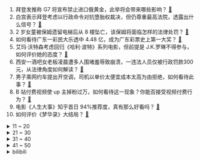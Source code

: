 1. 拜登发推称 G7 将宣布禁止进口俄黄金，此举将会带来哪些影响？ [:link:](https://www.zhihu.com/question/539921311)
2. 白宫表示拜登考虑以行政命令对抗堕胎权裁决，但仍尊重最高法院，透露出什么信号？ [:link:](https://www.zhihu.com/question/539828317)
3. 2 岁女童被保姆遗留电梯后从 8 楼坠亡，该保姆将面临怎样的法律处罚？ [:link:](https://www.zhihu.com/question/539810123)
4. 如何看待广东一彩民大乐透中 4.48 亿，成为广东彩票史上第一大奖？ [:link:](https://www.zhihu.com/question/539732682)
5. 艾玛·沃特森考虑回归《哈利·波特》系列电影，但前提是 J.K.罗琳不得参与，如何评价她的态度？ [:link:](https://www.zhihu.com/question/539979829)
6. 西安一酒吧女老板凌晨遭多人围堵羞辱致崩溃，一违法人员仅被行政罚款300元，从法律角度如何解读？ [:link:](https://www.zhihu.com/question/539675429)
7. 男子乘网约车提出开空调，司机以单价太便宜成本太高为由拒绝，如何看待此事？ [:link:](https://www.zhihu.com/question/539687842)
8. B 站付费视频使 up 主掉粉过万，如何看待这一现象？你能否接受视频付费行为？ [:link:](https://www.zhihu.com/question/539362597)
9. 电影《人生大事》知乎首日 94%推荐度，真有那么好看吗？ [:link:](https://www.zhihu.com/question/539405226)
10. 如何评价《梦华录》大结局？ [:link:](https://www.zhihu.com/question/539896336)
<details>
<summary>11 ~ 20</summary>

11. 华为为什么没有颠覆打印机行业？ [:link:](https://www.zhihu.com/question/514118157)
12. 海南三名同学考出 900 分满分，海南高考是如何算分的？900 分有多难？ [:link:](https://www.zhihu.com/question/539816292)
13. 自动挡车的 N 挡（空挡）存在的价值是什么？ [:link:](https://www.zhihu.com/question/31181894)
14. 目前自动驾驶公司逐渐失去主动权，其原因是什么？ [:link:](https://www.zhihu.com/question/535951089)
15. 宁波诺丁汉大学靠不靠谱？ [:link:](https://www.zhihu.com/question/19740960)
16. 6 月 24 日刘强东案公开听证会举行，女方出庭要求赔偿，如何从法律角度解读？该事件的结果可能是什么？ [:link:](https://www.zhihu.com/question/539818695)
17. 泰国航空回应「艺人李紫婷爱犬运送过程中去世」，称将尽快给事主提供调查结果，当前的宠物托运都有哪些问题？ [:link:](https://www.zhihu.com/question/539826795)
18. 单论拍照，荣耀 70 系列在目前同价位段的手机里处于什么水平？ [:link:](https://www.zhihu.com/question/539066987)
19. 考研暑假一天只学七个小时，想考 985 但感觉不够，正常应该多少呀？ [:link:](https://www.zhihu.com/question/477621630)
20. 北约将宣布俄方不再是北约的伙伴，释放了什么信号？ [:link:](https://www.zhihu.com/question/539907430)
</details>
<details>
<summary>21 ~ 30</summary>

21. 夏天到了，你最喜欢吃什么雪糕？有哪些值得推荐？ [:link:](https://www.zhihu.com/question/536651177)
22. 俄高官称若爆发三战将先炸伦敦，此举释放了什么信号？ [:link:](https://www.zhihu.com/question/539810262)
23. 潮湿气候下，摄影爱好者应该如何保护自己的画册、相纸、胶卷的干燥？ [:link:](https://www.zhihu.com/question/532320365)
24. 如何看待最高检称「为实施强奸给人下迷药应当按照严重犯罪处理」？这起到了哪些警示作用？ [:link:](https://www.zhihu.com/question/539409860)
25. 691 分考生父母凌晨 3 点接到清华电话，高校「抢」人很拼，高校「抢人」背后哪些信息值得关注？ [:link:](https://www.zhihu.com/question/539851008)
26. 假如外星人给人类十年时间，十年后从地球人类中随机抽取一人，让他决定人类是否要灭亡，这十年会发生什么? [:link:](https://www.zhihu.com/question/532186264)
27. 为什么共识认为精制碳水，如面食会导致肥胖？ [:link:](https://www.zhihu.com/question/384562840)
28. 核酸检测管里的红色液体是什么？为啥是红色的？ [:link:](https://www.zhihu.com/question/532237774)
29. 曾毓群称「宁德时代凝聚态电池已在研发中」，什么是凝聚态电池？会对新能源汽车行业的发展有哪些影响？ [:link:](https://www.zhihu.com/question/539588540)
30. 研究称猴痘病毒或加速适应人体，今年病毒较 2018~2019 年有近五十处遗传变异，这意味着什么？ [:link:](https://www.zhihu.com/question/539601661)
</details>
<details>
<summary>31 ~ 40</summary>

31. 6 月 26 日中国台湾新增本土新冠确诊病例 39586 例，死亡134例，目前台湾疫情防控如何？ [:link:](https://www.zhihu.com/question/539863068)
32. 目前为止世界上最光滑的物体（人造的或天然的均可）是什么？ [:link:](https://www.zhihu.com/question/306629329)
33. 如何评价《梦华录》大结局点映礼直播活动？ [:link:](https://www.zhihu.com/question/539861339)
34. 我买了全麦面包给爸妈，他们却说全麦是最次的面粉，真的是这样吗？ [:link:](https://www.zhihu.com/question/511395551)
35. 装修行业的水有多深？ [:link:](https://www.zhihu.com/question/27298551)
36. 如何看待北京今年首期普通车摇号，超六成指标被「无车家庭」摇中？ [:link:](https://www.zhihu.com/question/539829090)
37. 难道只有读书才是出路吗？ [:link:](https://www.zhihu.com/question/539690776)
38. 2022 年，准大一新生想要一台玩游戏强悍的电脑，请问如何配置？ [:link:](https://www.zhihu.com/question/539850195)
39. 日本一市含所有市民信息 U 盘丢失，涉及 46 万余人，可能会带来哪些后果？ [:link:](https://www.zhihu.com/question/539141818)
40. 桂林航天工业学院怎么样？ [:link:](https://www.zhihu.com/question/309228777)
</details>
<details>
<summary>41 ~ 50</summary>

41. 在自身哲学观念尚未完善之前该如何生活？ [:link:](https://www.zhihu.com/question/539226333)
42. 美国总统拜登签署枪支安全法案，该法案实施会给美国带来哪些影响？ [:link:](https://www.zhihu.com/question/539709534)
43. 《梦华录》中的赵盼儿是一个什么样的人？与当时的其他女子有什么不同？ [:link:](https://www.zhihu.com/question/535794605)
44. 毕业季来临，有哪些平时习以为常的事情，或许就是最后一次？ [:link:](https://www.zhihu.com/question/538984751)
45. 如何科学理性地填报志愿？ [:link:](https://www.zhihu.com/question/538493165)
46. 网文作者应该如何提升网文写作水平？ [:link:](https://www.zhihu.com/question/537047841)
47. 6 月 25 日上海无新增本土确诊病例，无新增本土无症状感染者，如何巩固抗疫成果? [:link:](https://www.zhihu.com/question/539802742)
48. 食品科学与工程专业还有前途吗？ [:link:](https://www.zhihu.com/question/372375945)
49. 如何评价aespa的首张英文单曲《Life’s Too Short》及其MV？ [:link:](https://www.zhihu.com/question/538934149)
50. 马尔代夫和巴厘岛哪个更值得一去呢？ [:link:](https://www.zhihu.com/question/361377537)
</details><details>
<summary>bilibili</summary>

1. 别难过啦，没事我考的比你还惨 [:link:](//www.bilibili.com/video/BV1rY4y1J7Mt)
2. 那天，不爱拍照的他，却突然要求合照…… [:link:](//www.bilibili.com/video/BV18a411W7zp)
3. 画画画！苦逼五年！都想要放弃了！ [:link:](//www.bilibili.com/video/BV1aW4y167ru)
4. 什么是肝帝？他说..... [:link:](//www.bilibili.com/video/BV1Cv4y1M7Fg)
5. 《无 缝 衔 接》 [:link:](//www.bilibili.com/video/BV1HB4y1D7yP)
6. 中了几箭而已，问题不大 [:link:](//www.bilibili.com/video/BV1Qv4y1M7QK)
7. 【花小烙】输液的时候如果气泡进入了血管里会怎么样？ [:link:](//www.bilibili.com/video/BV1GB4y1D7cK)
8. 我要被这群记者笑死啦哈哈哈哈哈哈哈哈哈哈哈哈 [:link:](//www.bilibili.com/video/BV1XB4y1s7ps)
9. 猫：请你穿上衣服！！！ [:link:](//www.bilibili.com/video/BV1PS4y1p7vw)
10. Luxiem 第2张单曲-「Jazz on the Clock!!」 (Official Music Video) | NIJISANJI EN [:link:](//www.bilibili.com/video/BV1ua411W7wf)
<details>
<summary>11 ~ 20</summary>

11. 水浒最具争议剧情之一！《水浒传》P27 [:link:](//www.bilibili.com/video/BV1U3411u7nU)
12. 别被这些东西给害了！（百乔x朝阳禁毒） [:link:](//www.bilibili.com/video/BV1gW4y1r7T8)
13. 《运气好和运气不好都沉默了》 [:link:](//www.bilibili.com/video/BV1uZ4y1e7KZ)
14. 188元10道菜！云南手抓饭：“干饭人的快乐太爽了！” [:link:](//www.bilibili.com/video/BV1LU4y1Q7yA)
15. 当猫发现自己的项圈是声控灯，还会说话后… [:link:](//www.bilibili.com/video/BV1CG411s7Bc)
16. 《 最 强 巧 克 力 》 [:link:](//www.bilibili.com/video/BV15T41137Ec)
17. 骗一下纳粹二把手是怎样的体验？【硬核狠人35】 [:link:](//www.bilibili.com/video/BV1Jr4y1G7gP)
18. 可爱的视频推荐给可爱的人 [:link:](//www.bilibili.com/video/BV1Lt4y1a7ZM)
19. 不同唱法的油腻版！对不起哈哈哈哈 这些精髓在我脑中挥之不去很多年了！！ [:link:](//www.bilibili.com/video/BV1p94y117VC)
20. 小偷：报警！快帮我报警！ [:link:](//www.bilibili.com/video/BV14Z4y1i7eU)
</details>
<details>
<summary>21 ~ 30</summary>

21. 50块vs1000块的小提琴！哪一个比较猛？！ [:link:](//www.bilibili.com/video/BV1BY4y1J7CH)
22. 我花了一百万做了一件特别有意义的事情 [:link:](//www.bilibili.com/video/BV1qL4y1A754)
23. 叶大将军怒斥米哈游 [:link:](//www.bilibili.com/video/BV1eY4y137T6)
24. 消费1万2！海底捞最高级别会员过生日是什么体验【怎么这么值ep42-海底捞】 [:link:](//www.bilibili.com/video/BV1RB4y1q7KZ)
25. 奶爆新番！七月最值得期待的10部动画！最后一个我当场狂喜！【泛式】 [:link:](//www.bilibili.com/video/BV1A3411w765)
26. 我来了，那么家里就要开始热闹了。 [:link:](//www.bilibili.com/video/BV1GW4y1r7M7)
27. 这场考试，有去无回。【陆时已作答】 [:link:](//www.bilibili.com/video/BV1Qv4y1M7vZ)
28. 朋友们，在夏天吃西瓜是一件快乐的事，今天的快乐好像有些超标。 [:link:](//www.bilibili.com/video/BV1yg411X7XP)
29. 林娜琏Solo出道曲POP MV公开 [:link:](//www.bilibili.com/video/BV1dB4y1q7jP)
30. 久违了兄弟们，迟到的印度刨冰 [:link:](//www.bilibili.com/video/BV1Vr4y1g7RR)
</details>
<details>
<summary>31 ~ 40</summary>

31. 真的有人吃这玩意吗？ [:link:](//www.bilibili.com/video/BV1vB4y1q71u)
32. 微信看后说他DNA动了 [:link:](//www.bilibili.com/video/BV1h34y1W7B3)
33. 离谱！花20W日元清空扭蛋机！竟然狂薅大奖！ [:link:](//www.bilibili.com/video/BV14T411V7WG)
34. 全员恶人 [:link:](//www.bilibili.com/video/BV1dT411g7yH)
35. 我最后还是冲上去了，大家帮我证明！ [:link:](//www.bilibili.com/video/BV1L94y117Sr)
36. 今天我们采访了一位在校大学生和他毕业多年的师哥，让我们看看他们的生活有什么变化吧...... [:link:](//www.bilibili.com/video/BV1uN4y1G7z4)
37. 【历史】“卷面上，密密麻麻，是我的自尊” [:link:](//www.bilibili.com/video/BV1494y117Cm)
38. 嘎子偷狗是什么梗【梗指南】 [:link:](//www.bilibili.com/video/BV1s3411w7vx)
39. 一直在摇可乐的阿尼亚！！ [:link:](//www.bilibili.com/video/BV1kT411G7Xp)
40. 【4K60FPS】迈克尔·杰克逊两大封神现场！致敬永远的天王！ [:link:](//www.bilibili.com/video/BV1p94y117hF)
</details>
<details>
<summary>41 ~ 50</summary>

41. 我们发现游戏中一条埋藏最深，能推翻整个剧情的暗线！〖游戏不止〗 [:link:](//www.bilibili.com/video/BV1u3411w74b)
42. mwuah mwuah mwuah [:link:](//www.bilibili.com/video/BV1TY411K7io)
43. 【定格动画】手绘500张！用儿童画板玩痒痒鼠！ [:link:](//www.bilibili.com/video/BV18g411X7Vr)
44. 《游戏玩家老婆现状》 [:link:](//www.bilibili.com/video/BV1ZL4y1A7WW)
45. 【冰冰团队】当你有一只义无反顾奔向你的猫咪 [:link:](//www.bilibili.com/video/BV1eZ4y1v7o2)
46. 一斗：我一起床莫名其妙被阿忍打了… [:link:](//www.bilibili.com/video/BV1PY4y137TX)
47. 「手书」想在你身边一年又一年 [:link:](//www.bilibili.com/video/BV1Pa411x7gU)
48. 世纪谈判、天山攻坚、二桃杀三士，西气东输是如何建成的 [:link:](//www.bilibili.com/video/BV1Nv4y1u78h)
49. “这短短三小时，看懂的人却整整花了十几年。” [:link:](//www.bilibili.com/video/BV1CS4y1v7ED)
50. 有史以来我最硬的视频！！ [:link:](//www.bilibili.com/video/BV1ot4y1b7wo)
</details>
<details>
<summary>51 ~ 60</summary>

51. 烫腚 [:link:](//www.bilibili.com/video/BV1nS4y1v7S8)
52. 别卷体重了行不行！同身高120斤和96斤穿同款裙子，差别很大吗？！ [:link:](//www.bilibili.com/video/BV1qL4y1P7HN)
53. 奶酪棒自由，什么奶酪硕士了解一下 [:link:](//www.bilibili.com/video/BV1Pt4y1a7Yg)
54. 看or不看！最简单易懂的2022年七月新番推荐！！ [:link:](//www.bilibili.com/video/BV1Ta411W7wW)
55. 江苏师范大学摒弃洋人服，多年采取汉式毕业典礼走红，网友：希望继续下去 [:link:](//www.bilibili.com/video/BV1Jt4y1a7j6)
56. 咱们的茶碗卖到日本成国宝。中国大姐：没事，那是我做的 [:link:](//www.bilibili.com/video/BV13B4y1q7yW)
57. 1 8 岁 现 状 [:link:](//www.bilibili.com/video/BV1Hf4y1f7bE)
58. 【天气愈报】热 到 头 秃 [:link:](//www.bilibili.com/video/BV1QT411G7Pr)
59. 那个鬼才教你这么剪辑的，这也太丝滑了吧！ [:link:](//www.bilibili.com/video/BV15g411X7q2)
60. 投个币也扯到空间弯曲～ [:link:](//www.bilibili.com/video/BV16Z4y1v7HB)
</details>
<details>
<summary>61 ~ 70</summary>

61. 【罗翔】性侵导致对方怀孕属于加重情形吗？ [:link:](//www.bilibili.com/video/BV1TW4y1r7w2)
62. 吵不赢，她有理，那就哭 [:link:](//www.bilibili.com/video/BV1Sa411p7hA)
63. 嘎 子 偷 狗 事 件 [:link:](//www.bilibili.com/video/BV17U4y1976N)
64. 【建议改成】使 劲 叫 唤 19 [:link:](//www.bilibili.com/video/BV1Er4y1g7gf)
65. 你是把赤道划到河南上了吗？啊啊啊？毁灭吧！ [:link:](//www.bilibili.com/video/BV1Lt4y1a7UW)
66. 【STN快报第六季35】是萨菲罗斯刀太粗了，还是我蒂法不烧了 [:link:](//www.bilibili.com/video/BV1g94y117DU)
67. 这玩意凭什么才卖一块钱？！ [:link:](//www.bilibili.com/video/BV1hY4y137AZ)
68. 闽南菜的天花板，极致风味重磅来袭！ [:link:](//www.bilibili.com/video/BV1zY411T77c)
69. 【时代少年团】陪你长大全记录-贺峻霖《仲夏夜》篇 [:link:](//www.bilibili.com/video/BV11S4y1H7K5)
70. 兄弟情义在奔姐面前一文不值！ [:link:](//www.bilibili.com/video/BV1mB4y1s7eo)
</details>
<details>
<summary>71 ~ 80</summary>

71. 【菊花花】雷神生贺曲「稻光予梦」/ 原神cv原创曲 [:link:](//www.bilibili.com/video/BV1K3411w7uM)
72. 愿冰柜没有雪糕刺客 [:link:](//www.bilibili.com/video/BV1N34y1s7fZ)
73. 当你待在一个艺术家工作室 [:link:](//www.bilibili.com/video/BV18W4y167gZ)
74. 挟猫崽以令它妈 [:link:](//www.bilibili.com/video/BV1yS4y1H74x)
75. 哥们！哥们！来我这买雪糕吗哥们？嫌贵可以放回去的那种！哥们！别拿不认识的雪糕！哥们！ [:link:](//www.bilibili.com/video/BV1mB4y1s7PX)
76. 你从未见过的光影版本饥荒！【假如饥荒有光影和山脉】 [:link:](//www.bilibili.com/video/BV1MS4y1p7UU)
77. 把黄昏的声优换成白展堂会是什么效果 [:link:](//www.bilibili.com/video/BV1ET411V7xC)
78. 如何科学的护理产后母猪？ [:link:](//www.bilibili.com/video/BV1EB4y1q7NX)
79. 向日葵：我可以开枪了吗？【这帮植物有点憨】 [:link:](//www.bilibili.com/video/BV14Y411N7aK)
80. 「Luxiem」2nd单曲「Jazz on the Clock!!」 [:link:](//www.bilibili.com/video/BV1jB4y1q7i5)
</details>
<details>
<summary>81 ~ 90</summary>

81. 秦皇陵文物发现2000多年前指纹印，制作工匠推测为青少年 [:link:](//www.bilibili.com/video/BV1TT41137Cy)
82. 文能全国第一，武能挽救中国，这是什么级别的猛男？【人物志08】 [:link:](//www.bilibili.com/video/BV1ff4y1f73r)
83. 21年前，那个写出满分神作的考生，人生比作文还精彩！ [:link:](//www.bilibili.com/video/BV1sr4y1G7K6)
84. 双 鸡 之 战 [:link:](//www.bilibili.com/video/BV1DZ4y1v7yc)
85. 大狸猫窜上32楼摇摇欲坠，男主人一家人都急哭了！ [:link:](//www.bilibili.com/video/BV1RT411G73Y)
86. steam夏促最强攻略！40款史低掏空你的钱包！ [:link:](//www.bilibili.com/video/BV1nU4y1Q79x)
87. 原来喜欢也有同义词！ [:link:](//www.bilibili.com/video/BV1wt4y187Ld)
88. 【半佛】长得不帅，怎么当反派？ [:link:](//www.bilibili.com/video/BV1r34y1W76U)
89. 切个B站最大的球。 [:link:](//www.bilibili.com/video/BV1BY411N7ZT)
90. 【鉴定热门】养生大师让人类不要喝牛奶？菇勇者学甄嬛传银镯子检测毒蘑菇？ [:link:](//www.bilibili.com/video/BV1K3411w7gi)
</details>
<details>
<summary>91 ~ 100</summary>

91. 珍贵影像《优雅嘲讽》 [:link:](//www.bilibili.com/video/BV1QL4y1N7fg)
92. 工资高低跟努力没必然关系，最重要的是职场不可替代性 [:link:](//www.bilibili.com/video/BV14f4y1f7qM)
93. 《稻香》笑一个吧 功成名就不是目的 [:link:](//www.bilibili.com/video/BV1Va411W7VT)
94. 着什么急呢？唯黄昏和牛排不可辜负！ [:link:](//www.bilibili.com/video/BV1aB4y1p7HA)
95. 河南猪妮热得快炸了…… [:link:](//www.bilibili.com/video/BV1ba411x7sd)
96. 良心商家 明明可以靠抢 却还送我一个100多的塑料杯 [:link:](//www.bilibili.com/video/BV1vB4y1s7EK)
97. 古巴排名第一中餐！帅小伙在古巴10天，第一次敞开肚子吃！！ [:link:](//www.bilibili.com/video/BV1YB4y1p726)
98. 从火腿上切下来的猪油，西班牙人居然直接丢掉！我实在看不下去了 [:link:](//www.bilibili.com/video/BV1994y1y79o)
99. 【水果猎人】鉴定网络胡说八道之“泡药榴莲” [:link:](//www.bilibili.com/video/BV1oZ4y1v7Rm)
100. 〖误解向〗如果领养的女儿是小埋 [:link:](//www.bilibili.com/video/BV19S4y1H7Mg)
</details></details>